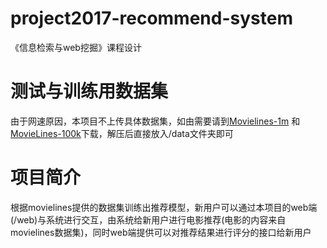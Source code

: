 # project2017-recommend-system
《信息检索与web挖掘》课程设计

# 测试与训练用数据集
由于网速原因，本项目不上传具体数据集，如由需要请到[Movielines-1m](https://grouplens.org/datasets/movielens/1m/) 和 [MovieLines-100k](https://grouplens.org/datasets/movielens/100k/)下载，解压后直接放入/data文件夹即可

# 项目简介
根据movielines提供的数据集训练出推荐模型，新用户可以通过本项目的web端(/web)与系统进行交互，由系统给新用户进行电影推荐(电影的内容来自movielines数据集)，同时web端提供可以对推荐结果进行评分的接口给新用户
